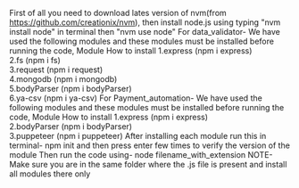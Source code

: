 First of all you need to download lates version of nvm(from https://github.com/creationix/nvm), then install node.js using typing "nvm install node" in terminal then "nvm use node"
For data_validator-
We have used the following modules and these modules must be installed before running the code,
Module         How to install
1.express    (npm i express)     
2.fs         (npm i fs)             
3.request    (npm i request)      
4.mongodb    (npm i mongodb)       
5.bodyParser (npm i bodyParser)   
6.ya-csv     (npm i ya-csv)
For Payment_automation-
We have used the following modules and these modules must be installed before running the code,
Module         How to install
1.express    (npm i express)                      
2.bodyParser (npm i bodyParser)   
3.puppeteer  (npm i puppeteer)
After installing each module run this in terminal-
npm init and then press enter few times to verify the version of the module
Then run the code using-
node filename_with_extension
NOTE- Make sure you are in the same folder where the .js file is present and install all modules there only
